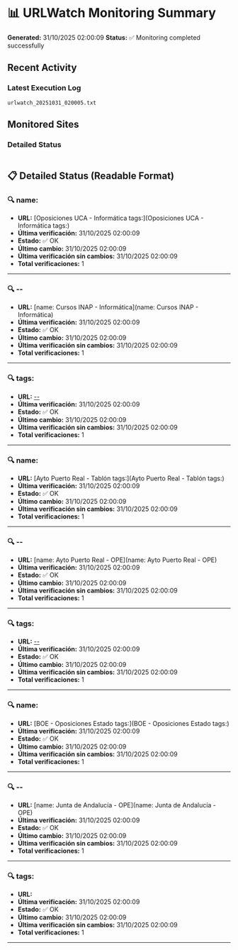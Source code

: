 # 📊 URLWatch Monitoring Summary

**Generated:** 31/10/2025 02:00:09
**Status:** ✅ Monitoring completed successfully

## Recent Activity

### Latest Execution Log
`urlwatch_20251031_020005.txt`

## Monitored Sites

### Detailed Status
```
```

## 📋 Detailed Status (Readable Format)

### 🔍 name:

- **URL:** [Oposiciones UCA - Informática	tags:](Oposiciones UCA - Informática	tags:)
- **Última verificación:** 31/10/2025 02:00:09
- **Estado:** ✅ OK
- **Último cambio:** 31/10/2025 02:00:09
- **Última verificación sin cambios:** 31/10/2025 02:00:09
- **Total verificaciones:** 1

---

### 🔍 --

- **URL:** [name: Cursos INAP - Informática](name: Cursos INAP - Informática)
- **Última verificación:** 31/10/2025 02:00:09
- **Estado:** ✅ OK
- **Último cambio:** 31/10/2025 02:00:09
- **Última verificación sin cambios:** 31/10/2025 02:00:09
- **Total verificaciones:** 1

---

### 🔍 tags:

- **URL:** [--](--)
- **Última verificación:** 31/10/2025 02:00:09
- **Estado:** ✅ OK
- **Último cambio:** 31/10/2025 02:00:09
- **Última verificación sin cambios:** 31/10/2025 02:00:09
- **Total verificaciones:** 1

---

### 🔍 name:

- **URL:** [Ayto Puerto Real - Tablón	tags:](Ayto Puerto Real - Tablón	tags:)
- **Última verificación:** 31/10/2025 02:00:09
- **Estado:** ✅ OK
- **Último cambio:** 31/10/2025 02:00:09
- **Última verificación sin cambios:** 31/10/2025 02:00:09
- **Total verificaciones:** 1

---

### 🔍 --

- **URL:** [name: Ayto Puerto Real - OPE](name: Ayto Puerto Real - OPE)
- **Última verificación:** 31/10/2025 02:00:09
- **Estado:** ✅ OK
- **Último cambio:** 31/10/2025 02:00:09
- **Última verificación sin cambios:** 31/10/2025 02:00:09
- **Total verificaciones:** 1

---

### 🔍 tags:

- **URL:** [--](--)
- **Última verificación:** 31/10/2025 02:00:09
- **Estado:** ✅ OK
- **Último cambio:** 31/10/2025 02:00:09
- **Última verificación sin cambios:** 31/10/2025 02:00:09
- **Total verificaciones:** 1

---

### 🔍 name:

- **URL:** [BOE - Oposiciones Estado	tags:](BOE - Oposiciones Estado	tags:)
- **Última verificación:** 31/10/2025 02:00:09
- **Estado:** ✅ OK
- **Último cambio:** 31/10/2025 02:00:09
- **Última verificación sin cambios:** 31/10/2025 02:00:09
- **Total verificaciones:** 1

---

### 🔍 --

- **URL:** [name: Junta de Andalucía - OPE](name: Junta de Andalucía - OPE)
- **Última verificación:** 31/10/2025 02:00:09
- **Estado:** ✅ OK
- **Último cambio:** 31/10/2025 02:00:09
- **Última verificación sin cambios:** 31/10/2025 02:00:09
- **Total verificaciones:** 1

---

### 🔍 tags:

- **URL:** []()
- **Última verificación:** 31/10/2025 02:00:09
- **Estado:** ✅ OK
- **Último cambio:** 31/10/2025 02:00:09
- **Última verificación sin cambios:** 31/10/2025 02:00:09
- **Total verificaciones:** 1

---

